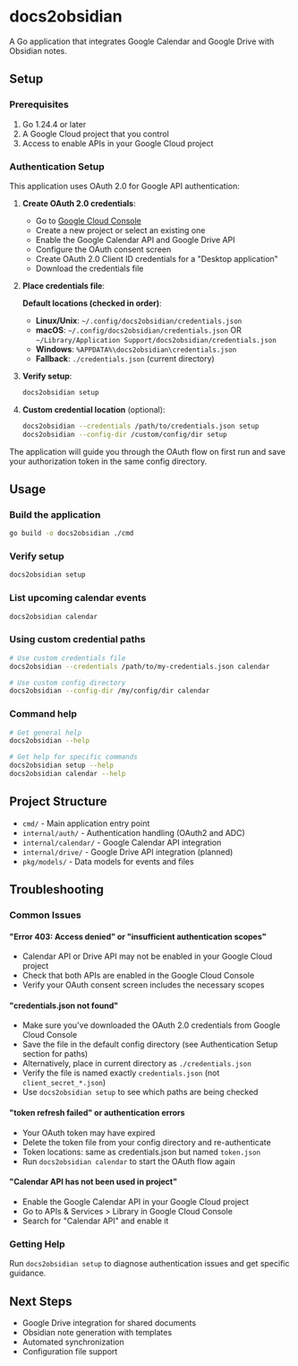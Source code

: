 # docs2obsidian

A Go application that integrates Google Calendar and Google Drive with Obsidian notes.

## Setup

### Prerequisites

1. Go 1.24.4 or later
2. A Google Cloud project that you control
3. Access to enable APIs in your Google Cloud project

### Authentication Setup

This application uses OAuth 2.0 for Google API authentication:

1. **Create OAuth 2.0 credentials**:
   - Go to [Google Cloud Console](https://console.cloud.google.com/)
   - Create a new project or select an existing one
   - Enable the Google Calendar API and Google Drive API
   - Configure the OAuth consent screen
   - Create OAuth 2.0 Client ID credentials for a "Desktop application"
   - Download the credentials file

2. **Place credentials file**:
   
   **Default locations (checked in order)**:
   - **Linux/Unix**: `~/.config/docs2obsidian/credentials.json`
   - **macOS**: `~/.config/docs2obsidian/credentials.json` OR `~/Library/Application Support/docs2obsidian/credentials.json`
   - **Windows**: `%APPDATA%\docs2obsidian\credentials.json`
   - **Fallback**: `./credentials.json` (current directory)

3. **Verify setup**:
   ```bash
   docs2obsidian setup
   ```

4. **Custom credential location** (optional):
   ```bash
   docs2obsidian --credentials /path/to/credentials.json setup
   docs2obsidian --config-dir /custom/config/dir setup
   ```

The application will guide you through the OAuth flow on first run and save your authorization token in the same config directory.

## Usage

### Build the application
```bash
go build -o docs2obsidian ./cmd
```

### Verify setup
```bash
docs2obsidian setup
```

### List upcoming calendar events
```bash
docs2obsidian calendar
```

### Using custom credential paths
```bash
# Use custom credentials file
docs2obsidian --credentials /path/to/my-credentials.json calendar

# Use custom config directory
docs2obsidian --config-dir /my/config/dir calendar
```

### Command help
```bash
# Get general help
docs2obsidian --help

# Get help for specific commands
docs2obsidian setup --help
docs2obsidian calendar --help
```

## Project Structure

- `cmd/` - Main application entry point
- `internal/auth/` - Authentication handling (OAuth2 and ADC)
- `internal/calendar/` - Google Calendar API integration
- `internal/drive/` - Google Drive API integration (planned)
- `pkg/models/` - Data models for events and files

## Troubleshooting

### Common Issues

#### "Error 403: Access denied" or "insufficient authentication scopes"
- Calendar API or Drive API may not be enabled in your Google Cloud project
- Check that both APIs are enabled in the Google Cloud Console
- Verify your OAuth consent screen includes the necessary scopes

#### "credentials.json not found"
- Make sure you've downloaded the OAuth 2.0 credentials from Google Cloud Console
- Save the file in the default config directory (see Authentication Setup section for paths)
- Alternatively, place in current directory as `./credentials.json`
- Verify the file is named exactly `credentials.json` (not `client_secret_*.json`)
- Use `docs2obsidian setup` to see which paths are being checked

#### "token refresh failed" or authentication errors
- Your OAuth token may have expired
- Delete the token file from your config directory and re-authenticate
- Token locations: same as credentials.json but named `token.json`
- Run `docs2obsidian calendar` to start the OAuth flow again

#### "Calendar API has not been used in project"
- Enable the Google Calendar API in your Google Cloud project
- Go to APIs & Services > Library in Google Cloud Console
- Search for "Calendar API" and enable it

### Getting Help
Run `docs2obsidian setup` to diagnose authentication issues and get specific guidance.

## Next Steps

- Google Drive integration for shared documents
- Obsidian note generation with templates
- Automated synchronization
- Configuration file support